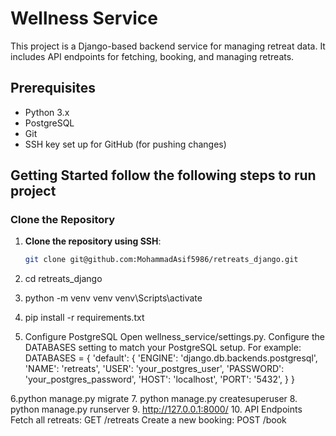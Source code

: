 # Wellness Service

This project is a Django-based backend service for managing retreat data. It includes API endpoints for fetching, booking, and managing retreats.

## Prerequisites

- Python 3.x
- PostgreSQL
- Git
- SSH key set up for GitHub (for pushing changes)

## Getting Started follow the following steps to run project

### Clone the Repository

1. **Clone the repository using SSH**:

   ```bash
   git clone git@github.com:MohammadAsif5986/retreats_django.git

2. cd retreats_django
3. python -m venv venv
venv\Scripts\activate
4. pip install -r requirements.txt
5. Configure PostgreSQL
     Open wellness_service/settings.py.
    Configure the DATABASES setting to match your PostgreSQL setup. For example:
         DATABASES = {
        'default': {
            'ENGINE': 'django.db.backends.postgresql',
            'NAME': 'retreats',
            'USER': 'your_postgres_user',
            'PASSWORD': 'your_postgres_password',
            'HOST': 'localhost',
            'PORT': '5432',
        }
      }

6.python manage.py migrate
7. python manage.py createsuperuser
8. python manage.py runserver
9. http://127.0.0.1:8000/
10. API Endpoints
Fetch all retreats: GET /retreats
Create a new booking: POST /book


